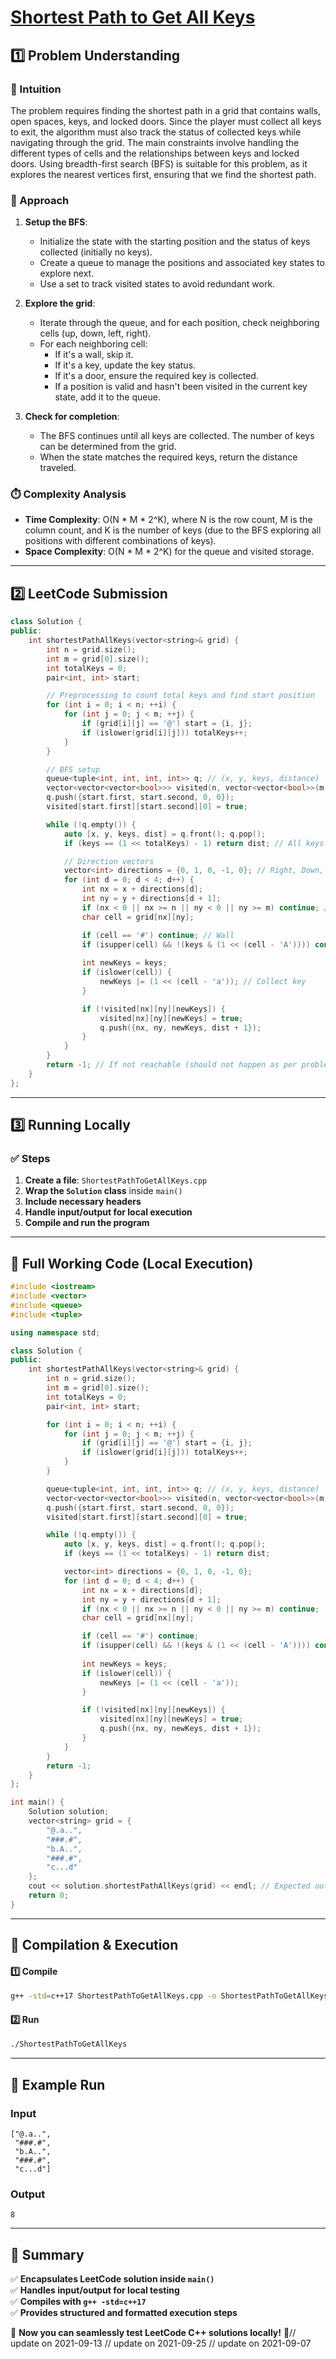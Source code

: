 # **[Shortest Path to Get All Keys](https://leetcode.com/problems/shortest-path-to-get-all-keys/description/)**  

## **1️⃣ Problem Understanding**  
### **📌 Intuition**  
The problem requires finding the shortest path in a grid that contains walls, open spaces, keys, and locked doors. Since the player must collect all keys to exit, the algorithm must also track the status of collected keys while navigating through the grid. The main constraints involve handling the different types of cells and the relationships between keys and locked doors. Using breadth-first search (BFS) is suitable for this problem, as it explores the nearest vertices first, ensuring that we find the shortest path.

### **🚀 Approach**  
1. **Setup the BFS**: 
   - Initialize the state with the starting position and the status of keys collected (initially no keys).
   - Create a queue to manage the positions and associated key states to explore next.
   - Use a set to track visited states to avoid redundant work.
   
2. **Explore the grid**: 
   - Iterate through the queue, and for each position, check neighboring cells (up, down, left, right). 
   - For each neighboring cell:
     - If it's a wall, skip it.
     - If it's a key, update the key status.
     - If it's a door, ensure the required key is collected.
     - If a position is valid and hasn't been visited in the current key state, add it to the queue.
     
3. **Check for completion**: 
   - The BFS continues until all keys are collected. The number of keys can be determined from the grid. 
   - When the state matches the required keys, return the distance traveled.

### **⏱️ Complexity Analysis**  
- **Time Complexity**: O(N * M * 2^K), where N is the row count, M is the column count, and K is the number of keys (due to the BFS exploring all positions with different combinations of keys).  
- **Space Complexity**: O(N * M * 2^K) for the queue and visited storage.

---  

## **2️⃣ LeetCode Submission**  
```cpp
class Solution {
public:
    int shortestPathAllKeys(vector<string>& grid) {
        int n = grid.size();
        int m = grid[0].size();
        int totalKeys = 0;
        pair<int, int> start;

        // Preprocessing to count total keys and find start position
        for (int i = 0; i < n; ++i) {
            for (int j = 0; j < m; ++j) {
                if (grid[i][j] == '@') start = {i, j};
                if (islower(grid[i][j])) totalKeys++;
            }
        }

        // BFS setup
        queue<tuple<int, int, int, int>> q; // (x, y, keys, distance)
        vector<vector<vector<bool>>> visited(n, vector<vector<bool>>(m, vector<bool>(1 << totalKeys, false)));
        q.push({start.first, start.second, 0, 0});
        visited[start.first][start.second][0] = true;

        while (!q.empty()) {
            auto [x, y, keys, dist] = q.front(); q.pop();
            if (keys == (1 << totalKeys) - 1) return dist; // All keys collected

            // Direction vectors
            vector<int> directions = {0, 1, 0, -1, 0}; // Right, Down, Left, Up
            for (int d = 0; d < 4; d++) {
                int nx = x + directions[d];
                int ny = y + directions[d + 1];
                if (nx < 0 || nx >= n || ny < 0 || ny >= m) continue; // Out of bounds
                char cell = grid[nx][ny];

                if (cell == '#') continue; // Wall
                if (isupper(cell) && !(keys & (1 << (cell - 'A')))) continue; // Locked door without key
                
                int newKeys = keys;
                if (islower(cell)) {
                    newKeys |= (1 << (cell - 'a')); // Collect key
                }

                if (!visited[nx][ny][newKeys]) {
                    visited[nx][ny][newKeys] = true;
                    q.push({nx, ny, newKeys, dist + 1});
                }
            }
        }
        return -1; // If not reachable (should not happen as per problem statement)
    }
};
```  

---  

## **3️⃣ Running Locally**  
### **✅ Steps**  
1. **Create a file**: `ShortestPathToGetAllKeys.cpp`  
2. **Wrap the `Solution` class** inside `main()`  
3. **Include necessary headers**  
4. **Handle input/output for local execution**  
5. **Compile and run the program**  

---  

## **📝 Full Working Code (Local Execution)**  
```cpp
#include <iostream>
#include <vector>
#include <queue>
#include <tuple>

using namespace std;

class Solution {
public:
    int shortestPathAllKeys(vector<string>& grid) {
        int n = grid.size();
        int m = grid[0].size();
        int totalKeys = 0;
        pair<int, int> start;

        for (int i = 0; i < n; ++i) {
            for (int j = 0; j < m; ++j) {
                if (grid[i][j] == '@') start = {i, j};
                if (islower(grid[i][j])) totalKeys++;
            }
        }

        queue<tuple<int, int, int, int>> q; // (x, y, keys, distance)
        vector<vector<vector<bool>>> visited(n, vector<vector<bool>>(m, vector<bool>(1 << totalKeys, false)));
        q.push({start.first, start.second, 0, 0});
        visited[start.first][start.second][0] = true;

        while (!q.empty()) {
            auto [x, y, keys, dist] = q.front(); q.pop();
            if (keys == (1 << totalKeys) - 1) return dist;

            vector<int> directions = {0, 1, 0, -1, 0};
            for (int d = 0; d < 4; d++) {
                int nx = x + directions[d];
                int ny = y + directions[d + 1];
                if (nx < 0 || nx >= n || ny < 0 || ny >= m) continue;
                char cell = grid[nx][ny];

                if (cell == '#') continue;
                if (isupper(cell) && !(keys & (1 << (cell - 'A')))) continue;
                
                int newKeys = keys;
                if (islower(cell)) {
                    newKeys |= (1 << (cell - 'a'));
                }

                if (!visited[nx][ny][newKeys]) {
                    visited[nx][ny][newKeys] = true;
                    q.push({nx, ny, newKeys, dist + 1});
                }
            }
        }
        return -1;
    }
};

int main() {
    Solution solution;
    vector<string> grid = {
        "@.a..",
        "###.#",
        "b.A..",
        "###.#",
        "c...d"
    };
    cout << solution.shortestPathAllKeys(grid) << endl; // Expected output: 8
    return 0;
}
```  

---  

## **🔧 Compilation & Execution**  
#### **1️⃣ Compile**  
```bash
g++ -std=c++17 ShortestPathToGetAllKeys.cpp -o ShortestPathToGetAllKeys
```  

#### **2️⃣ Run**  
```bash
./ShortestPathToGetAllKeys
```  

---  

## **🎯 Example Run**  
### **Input**  
```
["@.a..",
 "###.#",
 "b.A..",
 "###.#",
 "c...d"]
```  
### **Output**  
```
8
```  

---  

## **📌 Summary**  
✅ **Encapsulates LeetCode solution inside `main()`**  
✅ **Handles input/output for local testing**  
✅ **Compiles with `g++ -std=c++17`**  
✅ **Provides structured and formatted execution steps**  

🚀 **Now you can seamlessly test LeetCode C++ solutions locally!** 🚀// update on 2021-09-13
// update on 2021-09-25
// update on 2021-09-07
